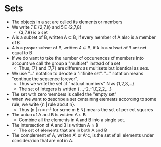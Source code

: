 # Sets

* The objects in a set are called its elements or members
* We write 7 E {2,7,8} and 5 E {2,7,8}
  * {2,7,8} is a set
* A is a subset of B, written A ⊆ B, if every member of A also is a member of B
* A is a proper subset of B, written A ⊊ B, if A is a subset of B ant not equal to B
* If we do want to take the number of occurrences of members into account we call the group a "multiset" instead of a set
  * Thus, {7} and {7,7} are different as multisets but identical as sets.
* We use "..." notation to denote a "infinite set". "..." notation means "continue the sequence forever". 
  * Thus we write the set of "natural numbers" N as {1,2,3,...}
  * The set of integers is written {...,-2,-1,0,2,2,...}
* The set with zero members is called the "empty set"
* When we want to describe a set containing elements according to some rule, we write {n | rule about n}.
  * Thus {n | n = m² for some m E N} means the set of perfect squares
* The union of A and B is written A ∪ B	
  * Combine all the elements in A and B into a single set.
* The intersection of A and B is written A ∩ B	
  * The set of elements that are in both A and B
* The complement of A, written A' or A^c, is the set of all elements under consideration that are not in A.
